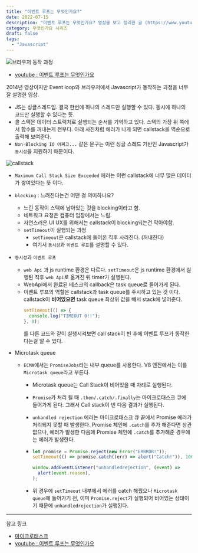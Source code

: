 ```yaml
---
title: "이벤트 루프는 무엇인가요?"
date: 2022-07-15
description: "이벤트 루프는 무엇인가요? 영상을 보고 정리한 글 (https://www.youtube.com/watch?v=8aGhZQkoFbQ)"
category: 무엇인가요 시리즈
draft: false
tags:
  - "Javascript"
---
```


![브라우저 동작 과정](/images/eventloop.jpeg)

- [youtube : 이벤트 루프는 무엇인가요](https://www.youtube.com/watch?v=8aGhZQkoFbQ&t=12s)

2014년 영상이지만 Event loop와 브라우저에서 Javascript가 동작하는 과정을 너무 잘 설명한 영상.

- JS는 싱글스레드임. 결국 한번에 하나의 스레드만 실행할 수 있다. 동시에 하나의 코드만 실행할 수 있다는 뜻.
- 콜 스택은 데이터 스트럭처로 실행되는 순서를 기억하고 있다. 스택의 가장 위 쪽에서 함수를 꺼내는게 전부다. 아래 사진처럼 에러가 나게 되면 callstack을 역순으로 출력해 보여준다.
- `Non-Blocking IO 어쩌고...` 같은 문구는 이런 싱글 스레드 기반인 Javascript가 `동시성`을 지원하기 때문이다.

![callstack](/images/callstack.png)

- `Maximum Call Stack Size Exceeded` 에러는 이런 callstack에 너무 많은 데이터가 쌓여있다는 뜻 이다.

- `blocking` : 느려진다는건 어떤 걸 의미하나요?
  - 느린 동작이 스택에 남아있는 것을 blocking이라고 함.
  - 네트워크 요청은 컴퓨터 입장에서는 느림.
  - 자연스러운 UI UX를 위해서는 callstack이 blocking되는건 막아야함.
  - `setTimeout`이 실행되는 과정
    - `setTimeout`은 callstack에 들어온 직후 사라진다. (꺼내진다)
    - 여기서 `동시성`과 `이벤트 루프`를 설명할 수 있다.
- `동시성`과 `이벤트 루프`

  - `web Api` 과 js runtime 환경은 다르다. `setTimeout`은 js runtime 환경에서 실행된 직후 `web Api`로 옮겨진 뒤 timer가 실행된다.
  - WebApi에서 완료된 테스크의 callback은 task queue로 들어가게 된다.
  - 이벤트 루프의 역할은 callstack과 task queue를 주시하고 있는 것 이다. callstack이 **비어있으면** task queue 최상위 값을 빼서 stack에 넣어준다.
    ```js
    setTimeout(() => {
      console.log("TIMEOUT 0!!");
    }, 0);
    ```
    를 다른 코드와 같이 실행시켜보면 call stack이 빈 후에 이벤트 루프가 동작한다는걸 알 수 있다.

- Microtask queue

  - `ECMA`에서는 `PromiseJobs`라는 내부 queue를 사용한다. V8 엔진에서는 이를 `Microtask queue`라고 부른다.

    - Microtask queue는 Call Stack이 비어있을 때 차례로 실행된다.
    - `Promise`가 처리 될 때 `.then/.catch/.finally`는 마이크로태스크 큐에 들어가게 된다. 그래서 Call stack이 빈 다음 결과가 실행된다.
    - `unhandled rejection` 에러는 마이크로태스크 큐 끝에서 Promise 에러가 처리되지 못할 때 발생한다. Promise 체인에 `.catch`를 추가 해준다면 상관 없으나, 에러가 발생한 다음에 Promise 체인에 `.catch`를 추가해준 경우에는 에러가 발생한다.
    - ```js
      let promise = Promise.reject(new Error("ERRROR!"));
      setTimeout(() => promise.catch((err) => alert("Catch!")), 1000);

      window.addEventListener("unhandledrejection", (event) =>
        alert(event.reason),
      );
      ```

    - 위 경우에 `setTimeout` 내부에서 에러를 catch 해줬으나 `Microtask queue`에 들어가기 전, 이미 `Promise.reject`가 실행되어 비어있는 상태이기 때문에 `unhandledrejection`가 실행된다.

---

참고 링크

- [마이크로태스크](https://ko.javascript.info/microtask-queue)
- [youtube : 이벤트 루프는 무엇인가요](https://www.youtube.com/watch?v=8aGhZQkoFbQ&t=12s)
